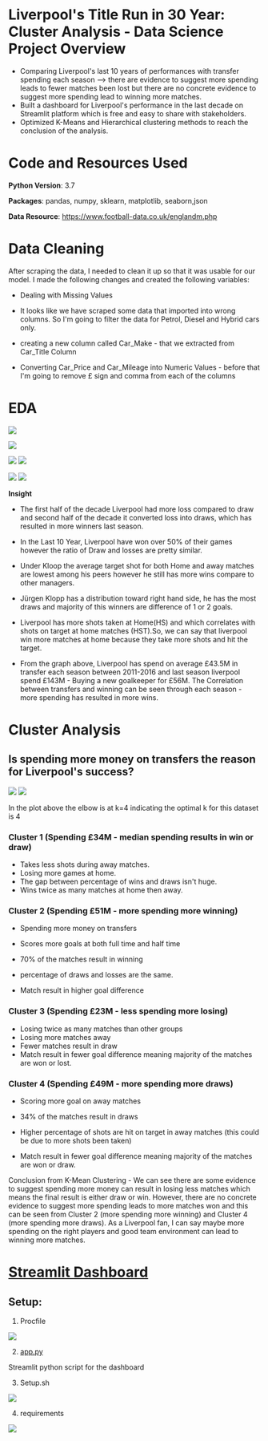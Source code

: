 # Liverpool's Title Run in 30 Year: Cluster Analysis - Data Science Project Overview 

- Comparing Liverpool's last 10 years of performances with transfer spending each season --> there are evidence to suggest more spending leads to fewer matches been lost but there are no concrete evidence to suggest more spending lead to winning more matches.
- Built a dashboard for Liverpool's performance in the last decade on Streamlit platform which is free and easy to share with stakeholders.
- Optimized K-Means and Hierarchical clustering methods to reach the conclusion of the analysis.

# Code and Resources Used

**Python Version**: 3.7

**Packages**: pandas, numpy, sklearn, matplotlib, seaborn,json

**Data Resource**: https://www.football-data.co.uk/englandm.php
# Data Cleaning
After scraping the data, I needed to clean it up so that it was usable for our model. I made the following changes and created the following variables:

- Dealing with Missing Values

- It looks like we have scraped some data that imported into wrong columns. So I'm going to filter the data for Petrol, Diesel and Hybrid cars only.

- creating a new column called Car_Make - that we extracted from Car_Title Column

- Converting Car_Price and Car_Mileage into Numeric Values - before that I'm going to remove £ sign and comma from each of the columns

# EDA

![](Images/season2.png)

![](Images/manager.png)

![](Images/goal-match.png) ![](Images/goal.png)

![](Images/spending.png) ![](Images/corr.png)

**Insight**

- The first half of the decade Liverpool had more loss compared to draw and second half of the decade it converted loss into draws, which has resulted in more winners last season.

- In the Last 10 Year, Liverpool have won over 50% of their games however the ratio of Draw and losses are pretty similar.

- Under Kloop the average target shot for both Home and away matches are lowest among his peers however he still has more wins compare to other managers. 

- Jürgen Klopp has a distribution toward right hand side, he has the most draws and majority of this winners are difference of 1 or 2 goals.

- Liverpool has more shots taken at Home(HS) and which correlates with shots on target at home matches (HST).So, we can say that liverpool win more matches at home because they take more shots and hit the target.

- From the graph above, Liverpool has spend on average £43.5M in transfer each season between 2011-2016 and last season liverpool spend £143M - Buying a new goalkeeper for £56M. The Correlation between transfers and winning can be seen through each season - more spending has resulted in more wins.

# Cluster Analysis 

## Is spending more money on transfers the reason for Liverpool's success?


![](Images/k-meaning.png)  ![](Images/dendrogram.png)


In the plot above the elbow is at k=4 indicating the optimal k for this dataset is 4




### Cluster 1 (Spending £34M - median spending results in win or draw)

- Takes less shots during away matches.
- Losing more games at home.
- The gap between percentage of wins and draws isn't huge.
- Wins twice as many matches at home then away.

### Cluster 2 (Spending £51M - more spending more winning)

- Spending more money on transfers

- Scores more goals at both full time and half time

- 70% of the matches result in winning

- percentage of draws and losses are the same.

- Match result in higher goal difference



### Cluster 3 (Spending £23M - less spending more losing)

- Losing twice as many matches than other groups
- Losing more matches away
- Fewer matches result in draw 
- Match result in fewer goal difference meaning majority of the matches are won or lost.

### Cluster 4 (Spending £49M - more spending more draws)

- Scoring more goal on away matches

- 34% of the matches result in draws

- Higher percentage of shots are hit on target in away matches (this could be due to more shots been taken)

- Match result in fewer goal difference meaning majority of the matches are won or draw.


Conclusion from K-Mean Clustering - We can see there are some evidence to suggest spending more money can result in losing less matches which means the final result is either draw or win. However, there are no concrete evidence to suggest more spending leads to more matches won and this can be seen from Cluster 2 (more spending more winning) and Cluster 4 (more spending more draws). As a Liverpool fan, I can say maybe more spending on the right players and good team environment can lead to winning more matches.


# [Streamlit Dashboard](https://liverpooldashboard.herokuapp.com/)

## Setup: 
1. Procfile

![](Images/Procfile.png)

2. [app.py](https://github.com/Jaspreetsm21/Liverpool_title_run/blob/master/app.py) 

Streamlit python script for the dashboard 

3. Setup.sh

![](/Images/setup.png)

4. requirements

![](Images/req.png)





